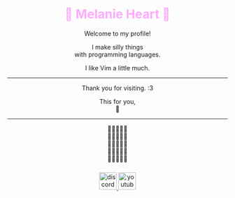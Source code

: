 ###

<h1 style="text-align:center;color:#faf;">🌸 Melanie Heart 🌸</h1>

<center>Welcome to my profile!

I make silly things<br>with programming languages.

I like Vim a little much.

---
Thank you for visiting. :3

This for you,<br>🌷

---
🩵🩷🤍🩷🩵<br>
🩵🩷🤍🩷🩵<br>
🩵🩷🤍🩷🩵<br>
🩵🩷🤍🩷🩵<br>
🩵🩷🤍🩷🩵
</center>

###

<div align="center">
  <a href="https://discordapp.com/users/1305212512287068203" target="_blank">
    <img src="https://img.shields.io/static/v1?message=Discord&logo=discord&label=&color=7289DA&logoColor=white&labelColor=&style=for-the-badge" height="40" alt="discord logo"  />
  </a>
  <a href="https://www.youtube.com/@fragilekittyloveslinux" target="_blank">
    <img src="https://img.shields.io/static/v1?message=Youtube&logo=youtube&label=&color=FF0000&logoColor=white&labelColor=&style=for-the-badge" height="40" alt="youtube logo"  />
  </a>
</div>

###

